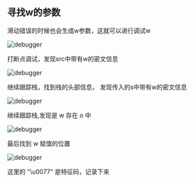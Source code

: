 ## 寻找w的参数

滑动错误的时候也会生成w参数，这就可以进行调试w

![debugger](../../img/8.png)

打断点调试，发现src中带有w的密文信息

![debugger](../../img/9.png)

继续跟踪栈，找到栈的头部信息， 发现传入的s中带有w的密文信息

![debugger](../../img/10.png)

继续跟踪栈,发现是 w 存在 o 中

![debugger](../../img/11.png)

最后找到 w 赋值的位置

![debugger](../../img/12.png)

这里的 "\u0077" 是特征码，记录下来
